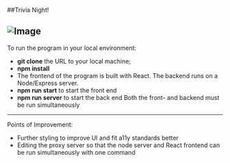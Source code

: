 ##Trivia Night!

![Image](screenshot.jpg)
-----------------------------------
To run the program in your local environment:

- **git clone** the URL to your local machine;
- **npm install**
- The frontend of the program is built with React. The backend runs on a Node/Express server.
- **npm run start** to start the front end
- **npm run server** to start the back end
Both the front- and backend must be run simultaneously

--------------------------------------
Points of Improvement:
- Further styling to improve UI and fit a11y standards better
- Editing the proxy server so that the node server and React frontend can be run simultaneously with one command
